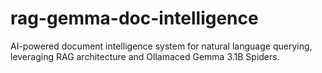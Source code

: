 # rag-gemma-doc-intelligence
AI-powered document intelligence system for natural language querying, leveraging RAG architecture and Ollamaced Gemma 3.1B Spiders.
